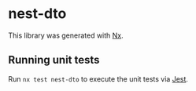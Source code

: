 # nest-dto

This library was generated with [Nx](https://nx.dev).

## Running unit tests

Run `nx test nest-dto` to execute the unit tests via [Jest](https://jestjs.io).
